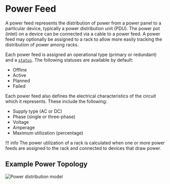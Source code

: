 # Power Feed

A power feed represents the distribution of power from a power panel to a particular device, typically a power distribution unit (PDU). The power pot (inlet) on a device can be connected via a cable to a power feed. A power feed may optionally be assigned to a rack to allow more easily tracking the distribution of power among racks.

Each power feed is assigned an operational type (primary or redundant) and a [`status`](../../models/extras/status.md). The following statuses are available by default:

* Offline
* Active
* Planned
* Failed

Each power feed also defines the electrical characteristics of the circuit which it represents. These include the following:

* Supply type (AC or DC)
* Phase (single or three-phase)
* Voltage
* Amperage
* Maximum utilization (percentage)

!!! info
    The power utilization of a rack is calculated when one or more power feeds are assigned to the rack and connected to devices that draw power.

## Example Power Topology

![Power distribution model](../media/power_distribution.png)